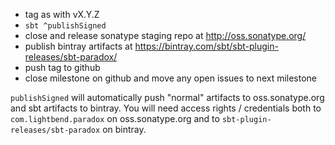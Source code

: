 * tag as with vX.Y.Z
* `sbt ^publishSigned`
* close and release sonatype staging repo at http://oss.sonatype.org/
* publish bintray artifacts at https://bintray.com/sbt/sbt-plugin-releases/sbt-paradox/
* push tag to github
* close milestone on github and move any open issues to next milestone

`publishSigned` will automatically push "normal" artifacts to oss.sonatype.org and sbt artifacts
to bintray. You will need access rights / credentials both to `com.lightbend.paradox` on oss.sonatype.org and
to `sbt-plugin-releases/sbt-paradox` on bintray.
